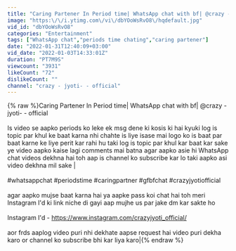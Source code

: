```yaml
---
title: "Caring Partener In Period time| WhatsApp chat with bf| @crazy - jyoti- - official"
image: "https:\/\/i.ytimg.com\/vi\/dbYOoWsRvO8\/hqdefault.jpg"
vid_id: "dbYOoWsRvO8"
categories: "Entertainment"
tags: ["WhatsApp chat","periods time chating","caring partener"]
date: "2022-01-31T12:40:09+03:00"
vid_date: "2022-01-03T14:33:01Z"
duration: "PT7M9S"
viewcount: "3931"
likeCount: "72"
dislikeCount: ""
channel: "crazy - jyoti- - official"
---
```

{% raw %}Caring Partener In Period time| WhatsApp chat with bf| ‎@crazy - jyoti- - official   <br /><br />Is video se aapko periods ko leke ek msg dene ki kosis ki hai kyuki log is topic par khul ke baat karna nhi chahte is liye isase mai logo ko is baat par baat karne ke liye perit kar rahi hu taki log is topic par khul kar baat kar sake ye video aapko kaise lagi comments mai batna agar aapko asie hi WhatsApp chat videos dekhna hai toh aap is channel ko subscribe kar lo taki aapko asi video dekhna mil sake | <br /><br />#whatsappchat #periodstime #caringpartner #gfbfchat #crazyjyotiofficial <br /><br />agar aapko mujse baat karna hai ya aapke pass koi chat hai toh meri Instagram I'd ki link niche di gayi aap mujhe us par jake dm kar sakte ho<br /><br />Instagram I'd - <a rel="nofollow" target="blank" href="https://www.instagram.com/crazyjyoti_official/">https://www.instagram.com/crazyjyoti_official/</a><br /><br />aor frds aaplog video puri nhi dekhate aapse request hai video puri dekha karo or channel ko subscribe bhi kar liya karo|{% endraw %}

